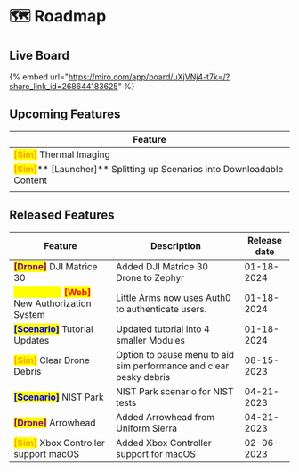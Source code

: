 # 🗺️ Roadmap

## Live Board

{% embed url="https://miro.com/app/board/uXjVNj4-t7k=/?share_link_id=268644183625" %}

## Upcoming Features

| Feature                                                                                                                                               |
| ----------------------------------------------------------------------------------------------------------------------------------------------------- |
| <mark style="color:orange;">**\[Sim]**</mark> Thermal Imaging                                                                                         |
| <mark style="color:orange;">**\[Sim]**</mark>** **<mark style="color:yellow;">**\[Launcher]**</mark> Splitting up Scenarios into Downloadable Content |
|                                                                                                                                                       |

## Released Features

| Feature                                                                                                                | Description                                                        | Release date |
| ---------------------------------------------------------------------------------------------------------------------- | ------------------------------------------------------------------ | ------------ |
| <mark style="color:purple;">**\[Drone]**</mark> DJI Matrice 30                                                         | Added DJI Matrice 30 Drone to Zephyr                               | 01-18-2024   |
| <mark style="color:yellow;">**\[Launcher]**</mark> <mark style="color:red;">**\[Web]**</mark> New Authorization System | Little Arms now uses Auth0 to authenticate users.                  | 01-18-2024   |
| <mark style="color:blue;">**\[Scenario]**</mark> Tutorial Updates                                                      | Updated tutorial into 4 smaller Modules                            | 01-18-2024   |
|  <mark style="color:orange;">**\[Sim]**</mark> Clear Drone Debris                                                      | Option to pause menu to aid sim performance and clear pesky debris | 08-15-2023   |
| <mark style="color:blue;">**\[Scenario]**</mark> NIST Park                                                             | NIST Park scenario for NIST tests                                  | 04-21-2023   |
| <mark style="color:purple;">**\[Drone]**</mark> Arrowhead                                                              | Added Arrowhead from Uniform Sierra                                | 04-21-2023   |
| <mark style="color:orange;">**\[Sim]**</mark> Xbox Controller support macOS                                            | Added Xbox Controller support for macOS                            | 02-06-2023   |
